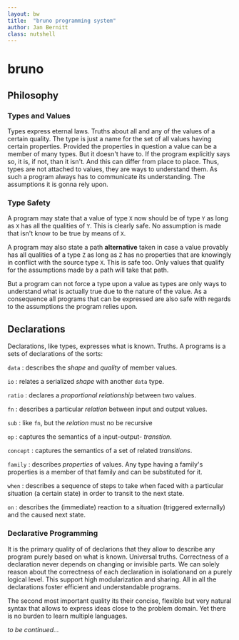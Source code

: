 ```yaml
---
layout: bw
title:  "bruno programming system"
author: Jan Bernitt
class: nutshell
---
```


# bruno

## Philosophy

### Types and Values
Types express eternal laws. Truths about all and any of the values of a 
certain quality. The type is just a name for the set of all values having
certain properties.
Provided the properties in question a value can be a member of many types. 
But it doesn't have to. 
If the program explicitly says so, it is, if not, than it isn't.
And this can differ from place to place.
Thus, types are not attached to values, they are ways to understand them.
As such a program always has to communicate its understanding. 
The assumptions it is gonna rely upon.

### Type Safety


A program may state that a value of type `X` now should be of type `Y` as long 
as `X` has all the qualities of `Y`. 
This is clearly safe. 
No assumption is made that isn't know to be true by means of `X`.

A program may also state a path **alternative** taken in case a value provably 
has all qualities of a type `Z` as long as `Z` has no properties that are 
knowingly in conflict with the source type `X`.
This is safe too. Only values that qualify for the assumptions made by a path
will take that path. 

But a program can not force a type upon a value as types are only ways to 
understand what is actually true due to the nature of the value.
As a consequence all programs that can be expressed are also safe with regards 
to the assumptions the program relies upon.



## Declarations 
Declarations, like types, expresses what is known. Truths.
A programs is a sets of declarations of the sorts:

`data`
: describes the _shape_ and _quality_ of member values.

`io`
: relates a serialized _shape_ with another `data` type.

`ratio`
: declares a _proportional relationship_ between two values.

`fn`
: describes a particular _relation_ between input and output values. 

`sub`
: like `fn`, but the _relation_ must no be recursive

`op`
: captures the semantics of a input-output- _transtion_.

`concept`
: captures the semantics of a set of related _transitions_.

`family`
: describes _properties_ of values. Any type having a family's properties is a 
member of that family and can be substituted for it.

`when`
: describes a sequence of steps to take when faced with a particular situation 
(a certain state) in order to transit to the next state.

`on`
: describes the (immediate) reaction to a situation (triggered externally) and
the caused next state.


### Declarative Programming
It is the primary quality of of declarions that they allow to describe any 
program purely based on what is known. Universal truths. 
Correctness of a declaration never depends on changing or invisible parts.
We can solely reason about the correctness of each declaration in isolationand 
on a purely logical level. This support high modularization and sharing.
All in all the declarations foster efficient and understandable programs. 

The second most important quality its their concise, flexible but very natural
syntax that allows to express ideas close to the problem domain. Yet there is
no burden to learn multiple languages.


_to be continued..._

<!--
bla bla

- everything is declarative -> nothing ever changes in one of the declarations


## ???
- errors and other cases here.

-->
